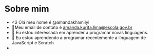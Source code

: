 # Sobre mim
- <3 Olá meu nome é @amandakhamilyl
- 🌟Meu email de contato é amanda.kurita.lima@escola.gov.br
- 👀 Eu estou interessada em aprender a programar novas línguagens.
- 🌱 Eu estou aprendendo a programar recentemente a línguagem de JavaScript e Scratch
- 
